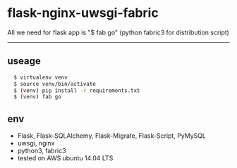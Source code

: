 # flask-nginx-uwsgi-fabric
All we need for flask app is "$ fab go" (python fabric3 for distribution script)

---

## useage
```bash
  $ virtualenv venv
  $ source venv/bin/activate
  $ (venv) pip install -r requirements.txt
  $ (venv) fab go
```

## env
- Flask, Flask-SQLAlchemy, Flask-Migrate, Flask-Script, PyMySQL
- uwsgi, nginx
- python3, fabric3
- tested on AWS ubuntu 14.04 LTS
